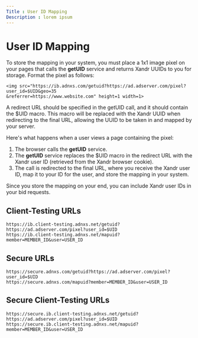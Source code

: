 ```yaml
---
Title : User ID Mapping
Description : lorem ipsum
---
```



# User ID Mapping



To store the mapping in your system, you must place a 1x1 image pixel on
your pages that calls the **getUID** service and
returns Xandr UUIDs to you for storage. Format
the pixel as follows:

``` pre
<img src="https://ib.adnxs.com/getuid?https://ad.adserver.com/pixel?user_id=$UID&geo=35
&referrer=https://www.website.com" height=1 width=1>
```

A redirect URL should be specified in the getUID call, and it should
contain the $UID macro. This macro will be replaced with
the Xandr UUID when redirecting to the final
URL, allowing the UUID to be taken in and mapped by your server.

Here's what happens when a user views a page containing the pixel:

1.  The browser calls the **getUID** service.
2.  The **getUID** service replaces the $UID macro in the redirect URL
    with the Xandr user ID (retrieved from
    the Xandr browser cookie).
3.  The call is redirected to the final URL, where you receive
    the Xandr user ID, map it to your ID for the
    user, and store the mapping in your system.

Since you store the mapping on your end, you can
include Xandr user IDs in your bid requests.



## Client-Testing URLs

``` pre
https://ib.client-testing.adnxs.net/getuid?https://ad.adserver.com/pixel?user_id=$UID
https://ib.client-testing.adnxs.net/mapuid?member=MEMBER_ID&user=USER_ID
```





## Secure URLs

``` pre
https://secure.adnxs.com/getuid?https://ad.adserver.com/pixel?user_id=$UID
https://secure.adnxs.com/mapuid?member=MEMBER_ID&user=USER_ID
```





## Secure Client-Testing URLs

``` pre
https://secure.ib.client-testing.adnxs.net/getuid?https://ad.adserver.com/pixel?user_id=$UID
https://secure.ib.client-testing.adnxs.net/mapuid?member=MEMBER_ID&user=USER_ID
```






